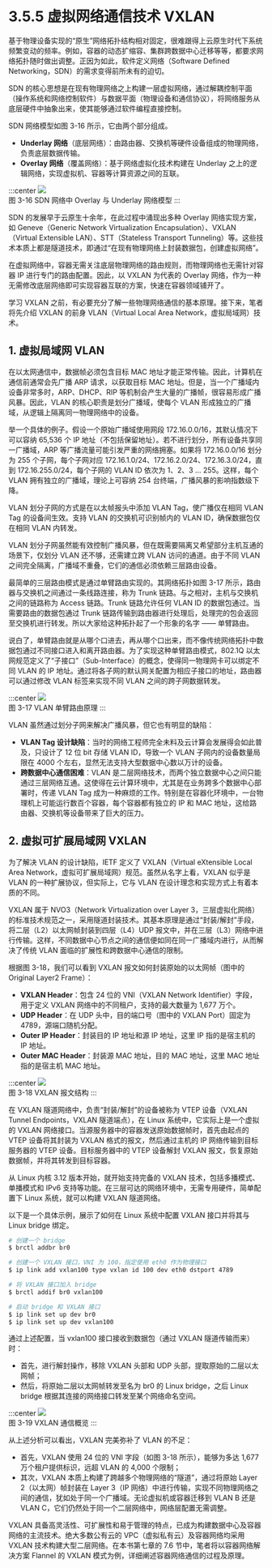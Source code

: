 # 3.5.5 虚拟网络通信技术 VXLAN

基于物理设备实现的“原生”网络拓扑结构相对固定，很难跟得上云原生时代下系统频繁变动的频率。例如，容器的动态扩缩容、集群跨数据中心迁移等等，都要求网络拓扑随时做出调整。正因为如此，软件定义网络（Software Defined Networking，SDN）的需求变得前所未有的迫切。

SDN 的核心思想是在现有物理网络之上构建一层虚拟网络，通过解耦控制平面（操作系统和网络控制软件）与数据平面（物理设备和通信协议），将网络服务从底层硬件中抽象出来，使其能够通过软件编程直接控制。

SDN 网络模型如图 3-16 所示，它由两个部分组成。
- **Underlay 网络**（底层网络）：由路由器、交换机等硬件设备组成的物理网络，负责底层数据传输。
- **Overlay 网络**（覆盖网络）：基于网络虚拟化技术构建在 Underlay 之上的逻辑网络，实现虚拟机、容器等计算资源之间的互联。

:::center
  ![](../assets/overlay-network.png)<br/>
  图 3-16 SDN 网络中 Overlay 与 Underlay 网络模型
:::

SDN 的发展早于云原生十余年，在此过程中涌现出多种 Overlay 网络实现方案，如 Geneve（Generic Network Virtualization Encapsulation）、VXLAN（Virtual Extensible LAN）、STT（Stateless Transport Tunneling）等。这些技术本质上都是隧道技术，即通过“在现有物理网络上封装数据包，创建虚拟网络”。

在虚拟网络中，容器无需关注底层物理网络的路由规则，而物理网络也无需针对容器 IP 进行专门的路由配置。因此，以 VXLAN 为代表的 Overlay 网络，作为一种无需修改底层网络即可实现容器互联的方案，快速在容器领域铺开了。

学习 VXLAN 之前，有必要充分了解一些物理网络通信的基本原理。接下来，笔者将先介绍 VXLAN 的前身 VLAN（Virtual Local Area Network，虚拟局域网）技术。

## 1. 虚拟局域网 VLAN

在以太网通信中，数据帧必须包含目标 MAC 地址才能正常传输。因此，计算机在通信前通常会先广播 ARP 请求，以获取目标 MAC 地址。但是，当一个广播域内设备非常多时，ARP、DHCP、RIP 等机制会产生大量的广播帧，很容易形成广播风暴。因此，VLAN 的核心职责是划分广播域，使每个 VLAN 形成独立的广播域，从逻辑上隔离同一物理网络中的设备。

举一个具体的例子。假设一个原始广播域使用网段 172.16.0.0/16，其默认情况下可以容纳 65,536 个 IP 地址（不包括保留地址）。若不进行划分，所有设备共享同一广播域，ARP 等广播流量可能引发严重的网络拥塞。如果将 172.16.0.0/16 划分为 255 个子网，每个子网对应 172.16.1.0/24、172.16.2.0/24、172.16.3.0/24，直到 172.16.255.0/24，每个子网的 VLAN ID 依次为 1、2、3 ... 255。这样，每个 VLAN 拥有独立的广播域，理论上可容纳 254 台终端，广播风暴的影响指数级下降。

VLAN 划分子网的方式是在以太帧报头中添加 VLAN Tag，使广播仅在相同 VLAN Tag 的设备间生效。支持 VLAN 的交换机可识别帧内的 VLAN ID，确保数据包仅在相同 VLAN 内转发。

VLAN 划分子网虽然能有效控制广播风暴，但在既需要隔离又希望部分主机互通的场景下，仅划分 VLAN 还不够，还需建立跨 VLAN 访问的通道。由于不同 VLAN 之间完全隔离，广播域不重叠，它们的通信必须依赖三层路由设备。

最简单的三层路由模式是通过单臂路由实现的。其网络拓扑如图 3-17 所示，路由器与交换机之间通过一条线路连接，称为 Trunk 链路。与之相对，主机与交换机之间的链路称为 Access 链路。Trunk 链路允许任何 VLAN ID 的数据包通过。当需要路由的数据包通过 Trunk 链路传输到路由器进行处理后，处理完的包会返回至交换机进行转发。所以大家给这种拓扑起了一个形象的名字 —— 单臂路由。

说白了，单臂路由就是从哪个口进去，再从哪个口出来，而不像传统网络拓扑中数据包通过不同接口进入和离开路由器。为了实现这种单臂路由模式，802.1Q 以太网规范定义了“子接口”（Sub-Interface）的概念，使得同一物理网卡可以绑定不同 VLAN 的 IP 地址。通过将各子网的默认网关配置为相应子接口的地址，路由器可以通过修改 VLAN 标签来实现不同 VLAN 之间的跨子网数据转发。

:::center
  ![](../assets/vlan-router.svg)<br/>
  图 3-17 VLAN 单臂路由原理
:::

VLAN 虽然通过划分子网来解决广播风暴，但它也有明显的缺陷：
- **VLAN Tag 设计缺陷**：当时的网络工程师完全未料及云计算会发展得会如此普及，只设计了 12 位 bit 存储 VLAN ID，导致一个 VLAN 子网内的设备数量局限在 4000 个左右，显然无法支持大型数据中心数以万计的设备。
- **跨数据中心通信困难**：VLAN 是二层网络技术，而两个独立数据中心之间只能通过三层网络互通。这使得在云计算环境中，尤其是在业务跨多个数据中心部署时，传递 VLAN Tag 成为一种麻烦的工作。特别是在容器化环境中，一台物理机上可能运行数百个容器，每个容器都有独立的 IP 和 MAC 地址，这给路由器、交换机等设备带来了巨大的压力。

## 2. 虚拟可扩展局域网 VXLAN

为了解决 VLAN 的设计缺陷，IETF 定义了 VXLAN（Virtual eXtensible Local Area Network，虚拟可扩展局域网）规范。虽然从名字上看，VXLAN 似乎是 VLAN 的一种扩展协议，但实际上，它与 VLAN 在设计理念和实现方式上有着本质的不同。

VXLAN 属于 NVO3（Network Virtualization over Layer 3，三层虚拟化网络）的标准技术规范之一，采用隧道封装技术。其基本原理是通过“封装/解封”手段，将二层（L2）以太网帧封装到四层（L4）UDP 报文中，并在三层（L3）网络中进行传输。这样，不同数据中心节点之间的通信便如同在同一广播域内进行，从而解决了传统 VLAN 面临的扩展性和跨数据中心通信的限制。

根据图 3-18，我们可以看到 VXLAN 报文如何封装原始的以太网帧（图中的 Original Layer2 Frame）：

- **VXLAN Header**：包含 24 位的 VNI（VXLAN Network Identifier）字段，用于定义 VXLAN 网络中的不同租户，支持的最大数量为 1,677 万个。
- **UDP Header**：在 UDP 头中，目的端口号（图中的 VXLAN Port）固定为 4789，源端口随机分配。
- **Outer IP Header**：封装目的 IP 地址和源 IP 地址，这里 IP 指的是宿主机的 IP 地址。
- **Outer MAC Header**：封装源 MAC 地址，目的 MAC 地址，这里 MAC 地址指的是宿主机 MAC 地址。

:::center
  ![](../assets/vxlan-data.png)<br/>
  图 3-18 VXLAN 报文结构
:::


在 VXLAN 隧道网络中，负责“封装/解封”的设备被称为 VTEP 设备（VXLAN Tunnel Endpoints，VXLAN 隧道端点），在 Linux 系统中，它实际上是一个虚拟的 VXLAN 网络接口。当源服务器中的容器发送原始数据帧时，首先由起点的 VTEP 设备将其封装为 VXLAN 格式的报文，然后通过主机的 IP 网络传输到目标服务器的 VTEP 设备。目标服务器中的 VTEP 设备解封 VXLAN 报文，恢复原始数据帧，并将其转发到目标容器。


从 Linux 内核 3.12 版本开始，就开始支持完备的 VXLAN 技术，包括多播模式、单播模式和 IPv6 支持等功能。在三层可达的网络环境中，无需专用硬件，简单配置下 Linux 系统，就可以构建 VXLAN 隧道网络。

以下是一个具体示例，展示了如何在 Linux 系统中配置 VXLAN 接口并将其与 Linux bridge 绑定。

```bash
# 创建一个 bridge
$ brctl addbr br0

# 创建一个 VXLAN 接口，VNI 为 100，指定使用 eth0 作为物理接口
$ ip link add vxlan100 type vxlan id 100 dev eth0 dstport 4789

# 将 VXLAN 接口加入 bridge
$ brctl addif br0 vxlan100

# 启动 bridge 和 VXLAN 接口
$ ip link set up dev br0
$ ip link set up dev vxlan100
```
通过上述配置，当 vxlan100 接口接收到数据包（通过 VXLAN 隧道传输而来）时：
- 首先，进行解封操作，移除 VXLAN 头部和 UDP 头部，提取原始的二层以太网帧；
- 然后，将原始二层以太网帧转发至名为 br0 的 Linux bridge，之后 Linux bridge 根据其连接的网络接口转发至某个网络命名空间。

:::center
  ![](../assets/linux-vxlan.svg)<br/>
  图 3-19 VXLAN 通信概览
:::

从上述分析可以看出，VXLAN 完美弥补了 VLAN 的不足：
- 首先，VXLAN 使用 24 位的 VNI 字段（如图 3-18 所示），能够为多达 1,677 万个租户提供标识，远超 VLAN 的 4,000 个限制；
- 其次，VXLAN 本质上构建了跨越多个物理网络的“隧道”，通过将原始 Layer 2（以太网）帧封装在 Layer 3（IP 网络）中进行传输，实现不同物理网络之间的通信，犹如处于同一个广播域。无论虚拟机或容器迁移到 VLAN B 还是 VLAN C，它们仍然处于同一个二层网络中，网络层配置无需调整。

VXLAN 具备高灵活性、可扩展性和易于管理的特点，已成为构建数据中心及容器网络的主流技术。绝大多数公有云的 VPC（虚拟私有云）及容器网络均采用 VXLAN 技术构建大型二层网络。在本书第七章的 7.6 节中，笔者将以容器网络解决方案 Flannel 的 VXLAN 模式为例，详细阐述容器网络通信的过程及原理。